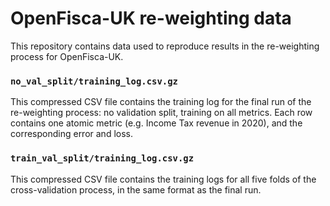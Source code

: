 # OpenFisca-UK re-weighting data

This repository contains data used to reproduce results in the re-weighting process for OpenFisca-UK.

### `no_val_split/training_log.csv.gz`

This compressed CSV file contains the training log for the final run of the re-weighting process: no validation split, training on all metrics. Each row contains one atomic metric (e.g. Income Tax revenue in 2020), and the corresponding error and loss.

### `train_val_split/training_log.csv.gz`

This compressed CSV file contains the training logs for all five folds of the cross-validation process, in the same format as the final run.

